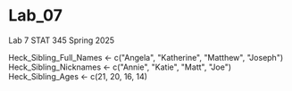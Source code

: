 # Lab_07
Lab 7 STAT 345 Spring 2025

Heck_Sibling_Full_Names <- c("Angela", "Katherine", "Matthew", "Joseph")
Heck_Sibling_Nicknames <- c("Annie", "Katie", "Matt", "Joe")
Heck_Sibling_Ages <- c(21, 20, 16, 14)